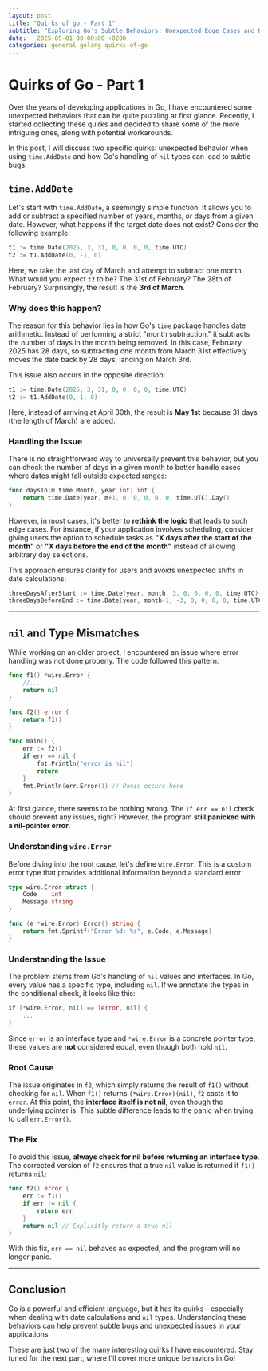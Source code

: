 ```yaml
---
layout: post
title: "Quirks of go - Part 1"
subtitle: "Exploring Go's Subtle Behaviors: Unexpected Edge Cases and How to Navigate Them"
date:   2025-05-01 00:00:00 +0200
categories: general golang quirks-of-go
---
```


# Quirks of Go - Part 1

Over the years of developing applications in Go, I have encountered some unexpected behaviors that can be quite puzzling at first glance. Recently, I started collecting these quirks and decided to share some of the more intriguing ones, along with potential workarounds.

In this post, I will discuss two specific quirks: unexpected behavior when using `time.AddDate` and how Go's handling of `nil` types can lead to subtle bugs.

## `time.AddDate`

Let's start with `time.AddDate`, a seemingly simple function. It allows you to add or subtract a specified number of years, months, or days from a given date. However, what happens if the target date does not exist? Consider the following example:

```go
t1 := time.Date(2025, 3, 31, 0, 0, 0, 0, time.UTC)
t2 := t1.AddDate(0, -1, 0)
```

Here, we take the last day of March and attempt to subtract one month. What would you expect `t2` to be? The 31st of February? The 28th of February? Surprisingly, the result is the **3rd of March**.

### Why does this happen?

The reason for this behavior lies in how Go's `time` package handles date arithmetic. Instead of performing a strict "month subtraction," it subtracts the number of days in the month being removed. In this case, February 2025 has 28 days, so subtracting one month from March 31st effectively moves the date back by 28 days, landing on March 3rd.

This issue also occurs in the opposite direction:

```go
t1 := time.Date(2025, 3, 31, 0, 0, 0, 0, time.UTC)
t2 := t1.AddDate(0, 1, 0)
```

Here, instead of arriving at April 30th, the result is **May 1st** because 31 days (the length of March) are added.

### Handling the Issue

There is no straightforward way to universally prevent this behavior, but you can check the number of days in a given month to better handle cases where dates might fall outside expected ranges:

```go
func daysIn(m time.Month, year int) int {
    return time.Date(year, m+1, 0, 0, 0, 0, 0, time.UTC).Day()
}
```

However, in most cases, it's better to **rethink the logic** that leads to such edge cases. For instance, if your application involves scheduling, consider giving users the option to schedule tasks as **"X days after the start of the month"** or **"X days before the end of the month"** instead of allowing arbitrary day selections.

This approach ensures clarity for users and avoids unexpected shifts in date calculations:

```go
threeDaysAfterStart := time.Date(year, month, 3, 0, 0, 0, 0, time.UTC)
threeDaysBeforeEnd := time.Date(year, month+1, -3, 0, 0, 0, 0, time.UTC)
```

---

## `nil` and Type Mismatches

While working on an older project, I encountered an issue where error handling was not done properly. The code followed this pattern:

```go
func f1() *wire.Error {
    //...
    return nil
}

func f2() error {
    return f1()
}

func main() {
    err := f2()
    if err == nil {
        fmt.Println("error is nil")
        return
    }
    fmt.Println(err.Error()) // Panic occurs here
}
```

At first glance, there seems to be nothing wrong. The `if err == nil` check should prevent any issues, right? However, the program **still panicked with a nil-pointer error**.

### Understanding `wire.Error`

Before diving into the root cause, let's define `wire.Error`. This is a custom error type that provides additional information beyond a standard error:

```go
type wire.Error struct {
    Code    int
    Message string
}

func (e *wire.Error) Error() string {
    return fmt.Sprintf("Error %d: %s", e.Code, e.Message)
}
```

### Understanding the Issue

The problem stems from Go's handling of `nil` values and interfaces. In Go, every value has a specific type, including `nil`. If we annotate the types in the conditional check, it looks like this:

```go
if [*wire.Error, nil] == [error, nil] {
    ...
}
```

Since `error` is an interface type and `*wire.Error` is a concrete pointer type, these values are **not** considered equal, even though both hold `nil`.

### Root Cause

The issue originates in `f2`, which simply returns the result of `f1()` without checking for `nil`. When `f1()` returns `(*wire.Error)(nil)`, `f2` casts it to `error`. At this point, the **interface itself is not nil**, even though the underlying pointer is. This subtle difference leads to the panic when trying to call `err.Error()`.

### The Fix

To avoid this issue, **always check for nil before returning an interface type**. The corrected version of `f2` ensures that a true `nil` value is returned if `f1()` returns `nil`:

```go
func f2() error {
    err := f1()
    if err != nil {
        return err
    }
    return nil // Explicitly return a true nil
}
```

With this fix, `err == nil` behaves as expected, and the program will no longer panic.

---

## Conclusion

Go is a powerful and efficient language, but it has its quirks—especially when dealing with date calculations and `nil` types. Understanding these behaviors can help prevent subtle bugs and unexpected issues in your applications.

These are just two of the many interesting quirks I have encountered. Stay tuned for the next part, where I'll cover more unique behaviors in Go!
